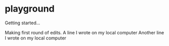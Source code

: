 # playground
Getting started...

Making first round of edits.
A line I wrote on my local computer
Another line I wrote on my local computer

